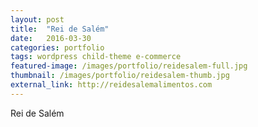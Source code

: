```yaml
---
layout: post
title:  "Rei de Salém"
date:   2016-03-30
categories: portfolio
tags: wordpress child-theme e-commerce
featured-image: /images/portfolio/reidesalem-full.jpg
thumbnail: /images/portfolio/reidesalem-thumb.jpg
external_link: http://reidesalemalimentos.com
---
```


Rei de Salém